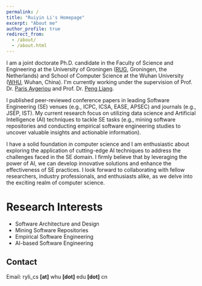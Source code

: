 ```yaml
---
permalink: /
title: "Ruiyin Li's Homepage"
excerpt: "About me"
author_profile: true
redirect_from: 
  - /about/
  - /about.html
---
```


I am a joint doctorate Ph.D. candidate in the Faculty of Science and Engineering at the University of Groningen ([RUG](https://en.wikipedia.org/wiki/University_of_Groningen), Groningen, the Netherlands) and School of Computer Science at the Wuhan University ([WHU](https://en.wikipedia.org/wiki/Wuhan_University), Wuhan, China). I'm currently working under the supervision of Prof. Dr. [Paris Avgeriou](https://www.cs.rug.nl/~paris/) and Prof. Dr. [Peng Liang](https://www.cs.rug.nl/search/People/PengLiang). 

I published peer-reviewed conference papers in leading Software Engineering (SE) venues (e.g., ICPC, ICSA, EASE, APSEC) and journals (e.g., JSEP, IST). My current research focus on utilizing data science and Artificial Intelligence (AI) techniques to tackle SE tasks (e.g., mining software repositories and conducting empirical software engineering studies to uncover valuable insights and actionable information).

I have a solid foundation in computer science and I am enthusiastic about exploring the application of cutting-edge AI techniques to address the challenges faced in the SE domain. I firmly believe that by leveraging the power of AI, we can develop innovative solutions and enhance the effectiveness of SE practices. I look forward to collaborating with fellow researchers, industry professionals, and enthusiasts alike, as we delve into the exciting realm of computer science.


Research Interests
======
- Software Architecture and Design
- Mining Software Repositories
- Empirical Software Engineering
- AI-based Software Engineering


Contact
------
Email: ryli_cs **[at]** whu **[dot]** edu **[dot]** cn
